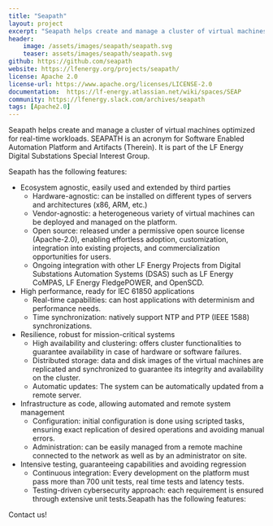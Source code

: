 ```yaml
---
title: "Seapath"
layout: project
excerpt: "Seapath helps create and manage a cluster of virtual machines optimized for real-time workloads."
header:
    image: /assets/images/seapath/seapath.svg
    teaser: assets/images/seapath/seapath.svg
github: https://github.com/seapath
website: https://lfenergy.org/projects/seapath/
license: Apache 2.0
license-url: https://www.apache.org/licenses/LICENSE-2.0
documentation:  https://lf-energy.atlassian.net/wiki/spaces/SEAP
community: https://lfenergy.slack.com/archives/seapath
tags: [Apache2.0]
---
```


Seapath helps create and manage a cluster of virtual machines optimized for real-time workloads.
SEAPATH is an acronym for Software Enabled Automation Platform and Artifacts (Therein). It is part of the LF Energy Digital Substations Special Interest Group.

Seapath has the following features:
* Ecosystem agnostic, easily used and extended by third parties
  - Hardware-agnostic: can be installed on different types of servers and architectures (x86, ARM, etc.)
  - Vendor-agnostic: a heterogeneous variety of virtual machines can be deployed and managed on the platform.
  - Open source: released under a permissive open source license (Apache-2.0), enabling effortless adoption, customization, integration into existing projects, and commercialization opportunities for users.
  - Ongoing integration with other LF Energy Projects from Digital Substations Automation Systems (DSAS) such as LF Energy CoMPAS, LF Energy FledgePOWER, and OpenSCD.
* High performance, ready for IEC 61850 applications
  - Real-time capabilities: can host applications with determinism and performance needs.
  - Time synchronization: natively support NTP and PTP (IEEE 1588) synchronizations.
* Resilience, robust for mission-critical systems
  - High availability and clustering: offers cluster functionalities to guarantee availability in case of hardware or software failures.
  - Distributed storage: data and disk images of the virtual machines are replicated and synchronized to guarantee its integrity and availability on the cluster.
  - Automatic updates: The system can be automatically updated from a remote server.
* Infrastructure as code, allowing automated and remote system management
   - Configuration: initial configuration is done using scripted tasks, ensuring exact replication of desired operations and avoiding manual errors.
   - Administration: can be easily managed from a remote machine connected to the network as well as by an administrator on site.
* Intensive testing, guaranteeing capabilities and avoiding regression
   - Continuous integration: Every development on the platform must pass more than 700 unit tests, real time tests and latency tests.
   - Testing-driven cybersecurity approach: each requirement is ensured through extensive unit tests.Seapath has the following features:

Contact us!
